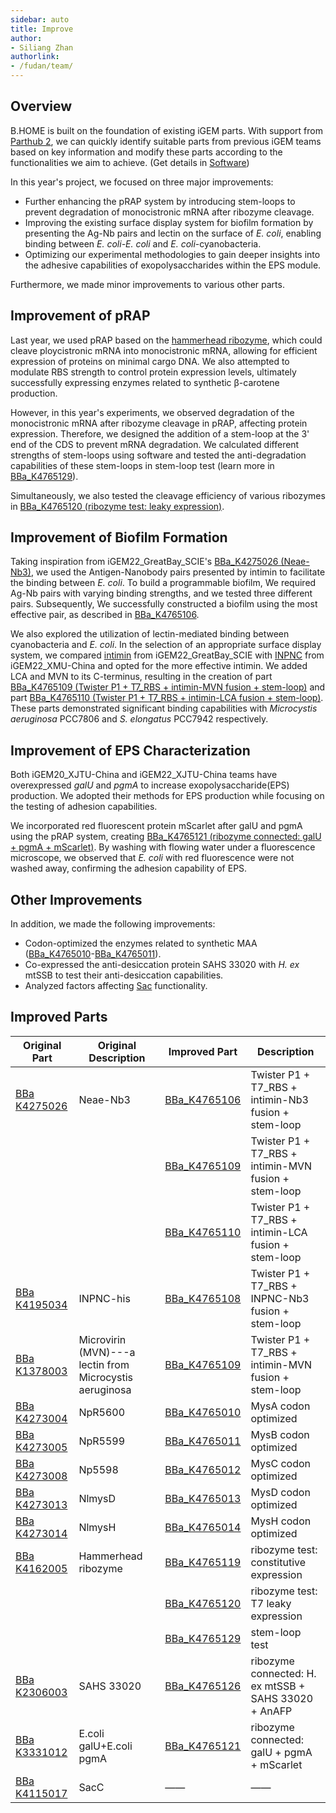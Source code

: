 ```yaml
---
sidebar: auto
title: Improve
author:
- Siliang Zhan
authorlink:
- /fudan/team/
---
```


## Overview

B.HOME is built on the foundation of existing iGEM parts. With support from [Parthub 2](https://2023.igem.wiki/fudan/software/#parthub-2), we can quickly identify suitable parts from previous iGEM teams based on key information and modify these parts according to the functionalities we aim to achieve. (Get details in [Software](https://2023.igem.wiki/fudan/software/#overview))

In this year's project, we focused on three major improvements:

- Further enhancing the pRAP system by introducing stem-loops to prevent degradation of monocistronic mRNA after ribozyme cleavage.
- Improving the existing surface display system for biofilm formation by presenting the Ag-Nb pairs and lectin on the surface of *E. coli*, enabling binding between *E. coli-E. coli* and *E. coli*-cyanobacteria.
- Optimizing our experimental methodologies to gain deeper insights into the adhesive capabilities of exopolysaccharides within the EPS module.

Furthermore, we made minor improvements to various other parts.

## Improvement of  pRAP

Last year, we used pRAP based on the [hammerhead ribozyme](http://parts.igem.org/Part:BBa_K4162005), which could cleave ploycistronic mRNA  into monocistronic mRNA, allowing for efficient expression of proteins on minimal cargo DNA. We also attempted to modulate RBS strength to control protein expression levels, ultimately successfully expressing enzymes related to synthetic β-carotene production.

However, in this year's experiments, we observed degradation of the monocistronic mRNA after ribozyme cleavage in pRAP, affecting protein expression. Therefore, we designed the addition of a stem-loop at the 3' end of the CDS to prevent mRNA degradation. We calculated different strengths of stem-loops using software and tested the anti-degradation capabilities of these stem-loops in  stem-loop test (learn more in [BBa_K4765129](http://parts.igem.org/wiki/index.php?title=Part:BBa_K4765129)).

Simultaneously, we also tested the cleavage efficiency of various ribozymes in  [BBa_K4765120 (ribozyme test: leaky expression)](http://parts.igem.org/wiki/index.php?title=Part:BBa_K4765120).

## Improvement of Biofilm Formation

Taking inspiration from iGEM22_GreatBay_SCIE's [BBa_K4275026 (Neae-Nb3)](http://parts.igem.org/Part:BBa_K4275026), we used the Antigen-Nanobody pairs presented by intimin to facilitate the binding between *E. coli*. To build a programmable biofilm, We required Ag-Nb pairs with varying binding strengths, and we tested three different pairs. Subsequently, We successfully constructed a biofilm using the most effective pair, as described in [BBa_K4765106](http://parts.igem.org/wiki/index.php?title=Part:BBa_K4765106).

We also explored the utilization of lectin-mediated binding between cyanobacteria and *E. coli*. In the selection of an appropriate surface display system, we compared [intimin](http://parts.igem.org/Part:BBa_K4275026) from iGEM22_GreatBay_SCIE with [INPNC](http://parts.igem.org/Part:BBa_K4195034#Improved_parts) from iGEM22_XMU-China and opted for the more effective intimin. We added LCA and MVN to its C-terminus, resulting in the creation of part [BBa_K4765109 (Twister P1 + T7_RBS + intimin-MVN fusion + stem-loop)](http://parts.igem.org/wiki/index.php?title=Part:BBa_K4765109) and part [BBa_K4765110 (Twister P1 + T7_RBS + intimin-LCA fusion + stem-loop)](http://parts.igem.org/wiki/index.php?title=Part:BBa_K4765110). These parts demonstrated significant binding capabilities with *Microcystis aeruginosa* PCC7806 and *S. elongatus* PCC7942 respectively.

## Improvement of EPS Characterization

Both iGEM20_XJTU-China and iGEM22_XJTU-China teams have overexpressed  *galU* and *pgmA* to increase exopolysaccharide(EPS) production. We adopted their methods for EPS production while focusing on the testing of adhesion capabilities.

We incorporated red fluorescent protein mScarlet after galU and pgmA using the pRAP system, creating [BBa_K4765121 (ribozyme connected: galU + pgmA + mScarlet)](http://parts.igem.org/wiki/index.php?title=Part:BBa_K4765121). By washing with flowing water under a fluorescence microscope, we observed that *E. coli* with red fluorescence were not washed away, confirming the adhesion capability of EPS.

## Other Improvements

In addition, we made the following improvements:

- Codon-optimized the enzymes related to synthetic MAA ([BBa_K4765010](http://parts.igem.org/wiki/index.php?title=Part:BBa_K4765010)-[BBa_K4765011](http://parts.igem.org/wiki/index.php?title=Part:BBa_K4765011)).
- Co-expressed the anti-desiccation protein SAHS 33020 with *H. ex* mtSSB to test their anti-desiccation capabilities.
- Analyzed factors affecting [Sac](http://parts.igem.org/Part:BBa_K4115017) functionality.

## Improved Parts

| Original Part                                                | Original Description                                    | Improved Part                                                | Description                                          |
| ------------------------------------------------------------ | ------------------------------------------------------- | ------------------------------------------------------------ | ---------------------------------------------------- |
| [BBa K4275026](http://parts.igem.org/Part:BBa_K4275026)      | Neae-Nb3                                                | [BBa_K4765106](http://parts.igem.org/wiki/index.php?title=Part:BBa_K4765106) | Twister P1 + T7_RBS + intimin-Nb3 fusion + stem-loop |
|                                                              |                                                         | [BBa_K4765109](http://parts.igem.org/wiki/index.php?title=Part:BBa_K4765109) | Twister P1 + T7_RBS + intimin-MVN fusion + stem-loop |
|                                                              |                                                         | [BBa_K4765110](http://parts.igem.org/wiki/index.php?title=Part:BBa_K4765110) | Twister P1 + T7_RBS + intimin-LCA fusion + stem-loop |
| [BBa K4195034](http://parts.igem.org/Part:BBa_K4195034#Improved_parts) | INPNC-his                                               | [BBa_K4765108](http://parts.igem.org/wiki/index.php?title=Part:BBa_K4765108) | Twister P1 + T7_RBS + INPNC-Nb3 fusion + stem-loop   |
| [BBa K1378003](http://parts.igem.org/Part:BBa_K1378003)      | Microvirin (MVN)---a lectin from Microcystis aeruginosa | [BBa_K4765109](http://parts.igem.org/wiki/index.php?title=Part:BBa_K4765109) | Twister P1 + T7_RBS + intimin-MVN fusion + stem-loop |
| [BBa K4273004](http://parts.igem.org/Part:BBa_K4273004)      | NpR5600                                                 | [BBa_K4765010](http://parts.igem.org/wiki/index.php?title=Part:BBa_K4765010) | MysA codon optimized                                 |
| [BBa K4273005](http://parts.igem.org/Part:BBa_K4273005)      | NpR5599                                                 | [BBa_K4765011](http://parts.igem.org/wiki/index.php?title=Part:BBa_K4765011) | MysB codon optimized                                 |
| [BBa K4273008](http://parts.igem.org/Part:BBa_K4273008)      | Np5598                                                  | [BBa_K4765012](http://parts.igem.org/wiki/index.php?title=Part:BBa_K4765012) | MysC codon optimized                                 |
| [BBa K4273013](http://parts.igem.org/Part:BBa_K4273013)      | NlmysD                                                  | [BBa_K4765013](http://parts.igem.org/wiki/index.php?title=Part:BBa_K4765013) | MysD codon optimized                                 |
| [BBa K4273014](http://parts.igem.org/Part:BBa_K4273014)      | NlmysH                                                  | [BBa_K4765014](http://parts.igem.org/wiki/index.php?title=Part:BBa_K4765014) | MysH codon optimized                                 |
| [BBa K4162005](http://parts.igem.org/Part:BBa_K4162005)      | Hammerhead ribozyme                                     | [BBa_K4765119](http://parts.igem.org/wiki/index.php?title=Part:BBa_K4765119) | ribozyme test: constitutive expression               |
|                                                              |                                                         | [BBa_K4765120](http://parts.igem.org/wiki/index.php?title=Part:BBa_K4765120) | ribozyme test: T7 leaky expression                   |
|                                                              |                                                         | [BBa_K4765129](http://parts.igem.org/wiki/index.php?title=Part:BBa_K4765129) | stem-loop test                                       |
| [BBa K2306003](http://parts.igem.org/Part:BBa_K2306003)      | SAHS 33020                                              | [BBa_K4765126](http://parts.igem.org/wiki/index.php?title=Part:BBa_K4765126) | ribozyme connected: H. ex mtSSB + SAHS 33020 + AnAFP |
| [BBa K3331012](http://parts.igem.org/Part:BBa_K3331012)      | E.coli galU+E.coli pgmA                                 | [BBa_K4765121](http://parts.igem.org/wiki/index.php?title=Part:BBa_K4765121) | ribozyme connected: galU + pgmA + mScarlet           |
| [BBa K4115017](http://parts.igem.org/Part:BBa_K4115017)      | SacC                                                    | ——                                                           | ——                                                   |

